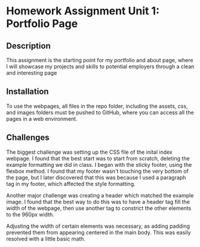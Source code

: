 # Homework Assignment Unit 1: Portfolio Page

## Description

This assignment is the starting point for my portfolio and about page, where I will showcase my projects and skills to potential employers through a clean and interesting page

## Installation

To use the webpages, all files in the repo folder, including the assets, css, and images folders must be pushed to GitHub, where you can access all the pages in a web environment.

## Challenges

The biggest challenge was setting up the CSS file of the inital index webpage. I found that the best start was to start from scratch, deleting the example formatting we did in class. I began with the sticky footer, using the flexbox method. I found that my footer wasn't touching the very bottom of the page, but I later discovered that this was because I used a paragraph tag in my footer, which affected the style formatting.

Another major challenge was creating a header which matched the example image. I found that the best way to do this was to have a header tag fill the width of the webpage, then use another tag to constrict the other elements to the 960px width.

Adjusting the width of certain elements was necessary, as adding padding prevented them from appearing centered in the main body. This was easily resolved with a little basic math.